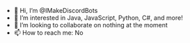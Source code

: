 - 👋 Hi, I’m @IMakeDiscordBots
- 👀 I’m interested in Java, JavaScript, Python, C#, and more!
- 💞️ I’m looking to collaborate on nothing at the moment
- 📫 How to reach me: No

<!---
IMakeDiscordBots/IMakeDiscordBots is a ✨ special ✨ repository because its `README.md` (this file) appears on your GitHub profile.
You can click the Preview link to take a look at your changes.
--->
